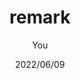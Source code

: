 ---
title: remark
date: 2022/06/09
description: マークダウンの内容をレンダリングする
tag: library,next
author: You
---